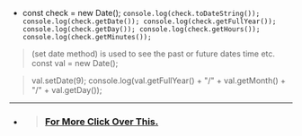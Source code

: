 * const check = new Date();
`console.log(check.toDateString());
console.log(check.getDate());
 console.log(check.getFullYear());
 console.log(check.getDay());
 console.log(check.getHours());
 console.log(check.getMinutes());`

>(set date method) is used to see the past or future dates time etc.
const val = new Date();

>val.setDate(9);
console.log(val.getFullYear() + "/" + val.getMonth() + "/" + val.getDay());
---
* > ### [For More Click Over This.](../Js/DateMethod.js)

